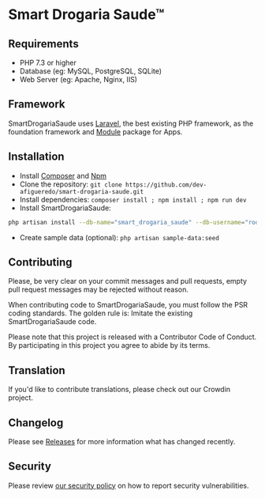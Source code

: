 ﻿# Smart Drogaria Saude™

## Requirements

* PHP 7.3 or higher
* Database (eg: MySQL, PostgreSQL, SQLite)
* Web Server (eg: Apache, Nginx, IIS)

## Framework

SmartDrogariaSaude uses [Laravel](http://laravel.com), the best existing PHP framework, as the foundation framework and [Module](https://github.com/dev-afigueredo/smart-drogaria-saude/module) package for Apps.

## Installation

* Install [Composer](https://getcomposer.org/download) and [Npm](https://nodejs.org/en/download)
* Clone the repository: `git clone https://github.com/dev-afigueredo/smart-drogaria-saude.git`
* Install dependencies: `composer install ; npm install ; npm run dev`
* Install SmartDrogariaSaude:

```bash
php artisan install --db-name="smart_drogaria_saude" --db-username="root" --db-password="" --admin-email="admin@company.com" --admin-password="123456"
```

* Create sample data (optional): `php artisan sample-data:seed`

## Contributing

Please, be very clear on your commit messages and pull requests, empty pull request messages may be rejected without reason.

When contributing code to SmartDrogariaSaude, you must follow the PSR coding standards. The golden rule is: Imitate the existing SmartDrogariaSaude code.

Please note that this project is released with a Contributor Code of Conduct. By participating in this project you agree to abide by its terms.

## Translation

If you'd like to contribute translations, please check out our Crowdin project.

## Changelog

Please see [Releases](../../releases) for more information what has changed recently.

## Security

Please review [our security policy](https://github.com/dev-afigueredo/smart-drogaria-saude/security/policy) on how to report security vulnerabilities.